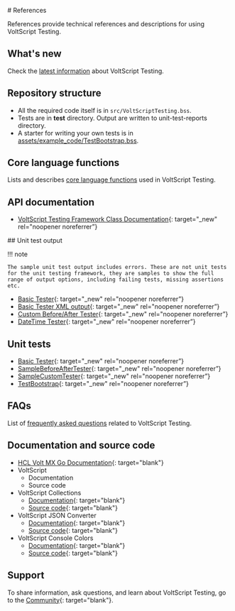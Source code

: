 # References

References provide technical references and descriptions for using VoltScript Testing.

## What's new

Check the [latest information](whatsnew.md) about VoltScript Testing.

## Repository structure

- All the required code itself is in `src/VoltScriptTesting.bss`.
- Tests are in **test** directory. Output are written to unit-test-reports directory.
- A starter for writing your own tests is in [assets/example_code/TestBootstrap.bss](../assets/example_code/TestBootstrap.bss).

## Core language functions

Lists and describes [core language functions](CoreFunctions.md) used in VoltScript Testing. 

## API documentation

- [VoltScript Testing Framework Class Documentation](./apidocs/index.html){: target="_new" rel="noopener noreferrer”}

## Unit test output

!!! note

    The sample unit test output includes errors. These are not unit tests for the unit testing framework, they are samples to show the full range of output options, including failing tests, missing assertions etc.

- [Basic Tester](./unit-test-reports/BasicTester/index.html){: target="_new" rel="noopener noreferrer”}
- [Basic Tester XML output](./unit-test-reports/BasicTester/BasicTester.xml){: target="_new" rel="noopener noreferrer”}
- [Custom Before/After Tester](./unit-test-reports/CustomBeforeAfterTester.html){: target="_new" rel="noopener noreferrer”}
- [DateTime Tester](./unit-test-reports/DateTimeTests.html){: target="_new" rel="noopener noreferrer”}

## Unit tests

- [Basic Tester](../assets/example_code/BasicTester.txt){: target="_new" rel="noopener noreferrer”}
- [SampleBeforeAfterTester](../assets/example_code/SampleBeforeAfterTester.txt){: target="_new" rel="noopener noreferrer”}
- [SampleCustomTester](../assets/example_code/SampleCustomTester.txt){: target="_new" rel="noopener noreferrer”}
- [TestBootstrap](../assets/example_code/TestBootstrap.txt){: target="_new" rel="noopener noreferrer”}

## FAQs

List of [frequently asked questions](FAQs.md) related to VoltScript Testing.  

## Documentation and source code

- [HCL Volt MX Go Documentation](https://opensource.hcltechsw.com/voltmxgo-documentation/index.html){: target="blank"}
- VoltScript
    - Documentation
    - Source code 
- VoltScript Collections
    - [Documentation](https://opensource.hcltechsw.com/voltscript-collections){: target="blank"}
    - [Source code](https://github.com/HCL-TECH-SOFTWARE/voltscript-collections){: target="blank"}
- VoltScript JSON Converter
    - [Documentation](https://opensource.hcltechsw.com/voltscript-json-converter){: target="blank"}
    - [Source code](https://github.com/HCL-TECH-SOFTWARE/voltscript-json-converter){: target="blank"}
- VoltScript Console Colors
    - [Documentation](https://opensource.hcltechsw.com/voltscript-console-colors){: target="blank"}
    - [Source code](https://github.com/HCL-TECH-SOFTWARE/voltscript-console-colors){: target="blank"}


## Support

To share information, ask questions, and learn about VoltScript Testing, go to the [Community](https://support.hcltechsw.com/community?id=community_forum&sys_id=999cdacbdb82ed9055f38d6d13961961){: target="blank"}.